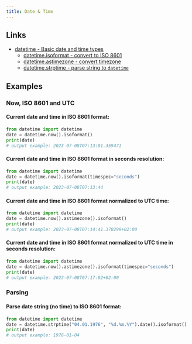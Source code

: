 ```yaml
---
title: Date & Time
---
```


## Links
- [datetime - Basic date and time types](https://docs.python.org/3/library/datetime.html)
  - [datetime.isoformat - convert to ISO 8601](https://docs.python.org/3/library/datetime.html#datetime.datetime.isoformat)
  - [datetime.astimezone - convert timezone](https://docs.python.org/3/library/datetime.html#datetime.datetime.astimezone)
  - [datetime.strptime - parse string to `datetime`](https://docs.python.org/3/library/datetime.html#datetime.datetime.strptime)

## Examples

### Now, ISO 8601 and UTC
#### Current date and time in ISO 8601 format:
```python
from datetime import datetime
date = datetime.now().isoformat()
print(date)
# output example: 2023-07-08T07:13:01.359471
```

#### Current date and time in ISO 8601 format in seconds resolution:
```python
from datetime import datetime
date = datetime.now().isoformat(timespec="seconds")
print(date)
# output example: 2023-07-08T07:13:44
```

#### Current date and time in ISO 8601 format normalized to UTC time:
```python
from datetime import datetime
date = datetime.now().astimezone().isoformat()
print(date)
# output example: 2023-07-08T07:14:41.370299+02:00
```

#### Current date and time in ISO 8601 format normalized to UTC time in seconds resolution:
```python
from datetime import datetime
date = datetime.now().astimezone().isoformat(timespec="seconds")
print(date)
# output example: 2023-07-08T07:17:02+02:00
```

### Parsing
#### Parse date string (no time) to ISO 8601 format:
```python
from datetime import datetime
date = datetime.strptime("04.01.1976", "%d.%m.%Y").date().isoformat()
print(date)
# output example: 1976-01-04
```
